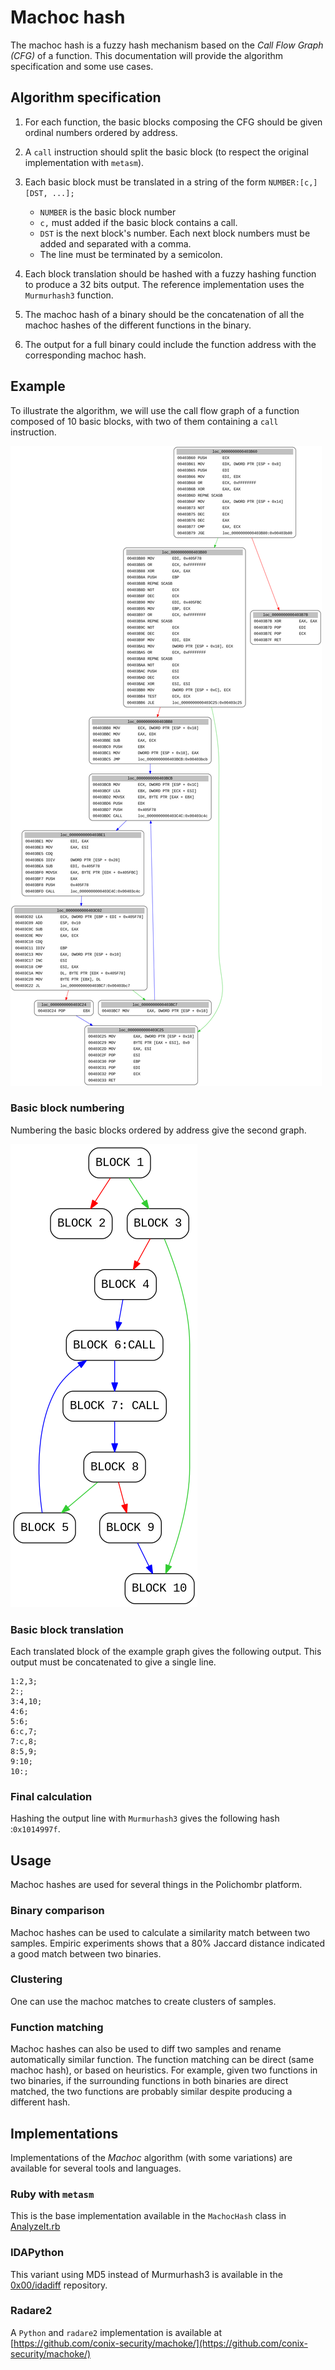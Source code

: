 # Machoc hash

The machoc hash is a fuzzy hash mechanism based on the *Call Flow Graph* _(CFG)_ of a function.
This documentation will provide the algorithm specification and some use cases.

## Algorithm specification

1. For each function, the basic blocks composing the CFG should be given ordinal numbers ordered by address.
2. A `call` instruction should split the basic block (to respect the original implementation with `metasm`).
3. Each basic block must be translated in a string of the form `NUMBER:[c,][DST, ...];`

    * `NUMBER` is the basic block number
    * `c,` must added if the basic block contains a call.
    * `DST` is the next  block's number. Each next block numbers must be added and separated with a comma.
    * The line must be terminated by a semicolon.

4. Each block translation should be hashed with a fuzzy hashing function to produce a 32 bits output.
   The reference implementation uses the `Murmurhash3` function.
5. The machoc hash of a binary should be the concatenation of all the machoc hashes of the different functions in the binary.
6. The output for a full binary could include the function address with the corresponding machoc hash.

## Example

To illustrate the algorithm, we will use the call flow graph of a function
composed of 10 basic blocks, with two of them containing a `call` instruction.

![Example Call Flow Graph](screenshots/cfg.png)

### Basic block numbering

Numbering the basic blocks ordered by address give the second graph.

![Numbered graph](screenshots/cfg_numbered.png)

### Basic block translation

Each translated block of the example graph gives the following output.
This output must be concatenated to give a single line.

```
1:2,3;
2:;
3:4,10;
4:6;
5:6;
6:c,7;
7:c,8;
8:5,9;
9:10;
10:;
```

### Final calculation

Hashing the output line with `Murmurhash3` gives the following hash :``0x1014997f``.

## Usage

Machoc hashes are used for several things in the Polichombr platform.

### Binary comparison

Machoc hashes can be used to calculate a similarity match between two samples.
Empiric experiments shows that a 80% Jaccard distance indicated a good match between two binaries.

### Clustering

One can use the machoc matches to create clusters of samples.

### Function matching

Machoc hashes can also be used to diff two samples and rename automatically similar function.
The function matching can be direct (same machoc hash), or based on heuristics.
For example, given two functions in two binaries, if the surrounding functions
in both binaries are direct matched, the two functions are probably similar despite producing a different hash.

## Implementations

Implementations of the *Machoc* algorithm (with some variations) are available for several tools and languages.

### Ruby with ```metasm```

This is the base implementation available in the ```MachocHash``` class in [AnalyzeIt.rb](https://github.com/ANSSI-FR/polichombr/blob/dev/analysis_tools/AnalyzeIt.rb#L174)

### IDAPython

This variant using MD5 instead of Murmurhash3 is available in the [0x00/idadiff](https://github.com/0x00ach/idadiff) repository.

### Radare2

A `Python` and `radare2` implementation is available at [https://github.com/conix-security/machoke/](https://github.com/conix-security/machoke/)
